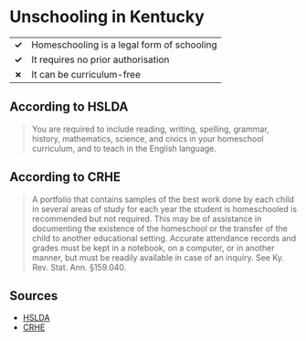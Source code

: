 # Unschooling in Kentucky
| | |
|-|-|
| __✓__ | Homeschooling is a legal form of schooling |
| __✓__ | It requires no prior authorisation |
| __✗__ | It can be curriculum-free |

## According to HSLDA

> You are required to include reading, writing, spelling, grammar, history, mathematics, science, and civics in your homeschool curriculum, and to teach in the English language.

## According to CRHE

> A portfolio that contains samples of the best work done by each child in several areas of study for each year the student is homeschooled is recommended but not required.  This may be of assistance in documenting the existence of the homeschool or the transfer of the child to another educational setting.  Accurate attendance records and grades must be kept in a notebook, on a computer, or in another manner, but must be readily available in case of an inquiry. See Ky. Rev. Stat. Ann. §159.040.

## Sources

* [HSLDA](https://hslda.org/post/how-to-comply-with-kentuckys-homeschool-law)
* [CRHE](https://responsiblehomeschooling.org/kentucky/)
